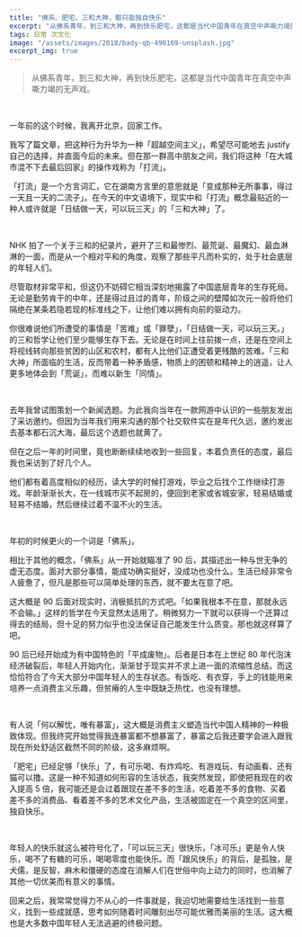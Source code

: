 ```yaml
---
title: "佛系、肥宅、三和大神，都只能独自快乐"
excerpt: "从佛系青年，到三和大神，再到快乐肥宅，这都是当代中国青年在真空中声嘶力竭的无声戏。"
tags: 日常 次文化
image: "/assets/images/2018/bady-qb-490169-unsplash.jpg"
excerpt_img: true
---
```


>从佛系青年，到三和大神，再到快乐肥宅，这都是当代中国青年在真空中声嘶力竭的无声戏。

<br>

一年前的这个时候，我离开北京，回家工作。

我写了篇文章，把这种行为升华为一种「超越空间主义」，希望尽可能地去 justify 自己的选择，并直面今后的未来。但在那一群高中朋友之间，我们将这种「在大城市混不下去最后回家」的操作戏称为「打流」。

「打流」是一个方言词汇，它在湖南方言里的意思就是「变成那种无所事事，得过一天且一天的二流子」。在今天的中文语境下，现实中和「打流」概念最贴近的一种人或许就是「日结做一天，可以玩三天」的「三和大神」了。

<br>

NHK 拍了一个关于三和的纪录片，避开了三和最惨烈、最荒诞、最魔幻、最血淋淋的一面，而是从一个相对平和的角度，观察了那些平凡而朴实的，处于社会底层的年轻人们。

尽管取材非常平和，但这仍不妨碍它相当深刻地揭露了中国底层青年的生存死局。无论是勤劳肯干的中年，还是得过且过的青年，阶级之间的壁障如次元一般将他们隔绝在某条若隐若现的标准线之下，让他们难以拥有向前的驱动力。

你很难说他们所遭受的事情是「苦难」或「罪孽」，「日结做一天，可以玩三天。」的三和哲学让他们至少能够生存下去。无论是在时间上往前拨一点，还是在空间上将视线转向那些贫困的山区和农村，都有人比他们正遭受着更残酷的苦难。「三和大神」所面临的生活，反而带着一种矛盾感，物质上的困顿和精神上的逍遥，让人更多地体会到「荒诞」，而难以新生「同情」。

<br>

去年我曾试图策划一个新闻选题。为此我向当年在一款网游中认识的一些朋友发出了采访邀约。但因为当年我们用来沟通的那个社交软件实在是年代久远，邀约发出去基本都石沉大海，最后这个选题也就黄了。

但在之后一年的时间里，竟也断断续续地收到一些回复，本着负责任的态度，最后我也采访到了好几个人。

他们都有着高度相似的经历，读大学的时候打游戏，毕业之后找个工作继续打游戏。年龄渐渐长大，在一线城市买不起房的，便回到老家或省城安家，轻易结婚或轻易不结婚，然后继续过着不温不火的生活。

<br>

年初的时候更火的一个词是「佛系」。

相比于其他的概念，「佛系」从一开始就瞄准了 90 后，其描述出一种与世无争的虚无态度。面对大部分事情，能成功确实挺好，没成功也没什么。生活已经非常令人疲惫了，但凡是那些可以简单处理的东西，就不要太在意了吧。

这大概是 90 后面对现实时，消极抵抗的方式吧。「如果我根本不在意，那就永远不会输。」这样的哲学在今天显然太适用了。稍微努力一下就可以获得一个还算过得去的结局，但十足的努力似乎也没法保证自己能发生什么质变。那也就这样算了吧。

90 后已经开始成为有中国特色的「平成废物」。后者是日本在上世纪 80 年代泡沫经济破裂后，年轻人开始内化，渐渐甘于现实并不求上进一面的浓缩性总结。而这恰恰符合了今天大部分中国年轻人的生存状态。有饭吃、有衣穿，手上的钱能用来培养一点消费主义乐趣，但贫瘠的人生中既缺乏热忱，也没有理想。

<br>

有人说「何以解忧，唯有暴富」，这大概是消费主义塑造当代中国人精神的一种极致体现。但我终究开始觉得我连暴富都不想暴富了，暴富之后我还要学会进入跟我现在所处舒适区截然不同的阶级，这多麻烦啊。

「肥宅」已经足够「快乐」了，有可乐喝、有炸鸡吃、有游戏玩、有动画看、还有猫可以撸。这是一种不知道如何形容的生活状态，我突然发现，即使把我现在的收入提高 5 倍，我可能还是会过着跟现在差不多的生活，吃着差不多的食物、买着差不多的消费品、看着差不多的艺术文化产品，生活被固定在一个真空的区间里，独自快乐。

<br>

年轻人的快乐就这么被符号化了，「可以玩三天」很快乐，「冰可乐」更是令人快乐，喝不了有糖的可乐，喝喝零度也能快乐。而「跟风快乐」的背后，是孤独，是犬儒，是反智，麻木和僵硬的态度在消解人们在世俗中向上动力的同时，也消解了其他一切优美而有意义的事情。

回来之后，我常常觉得力不从心的一件事就是，我迫切地需要给生活找到一些意义，找到一些成就感，思考如何随着时间雕刻出尽可能优雅而美丽的生活。这大概也是大多数中国年轻人无法逃避的终极问题。